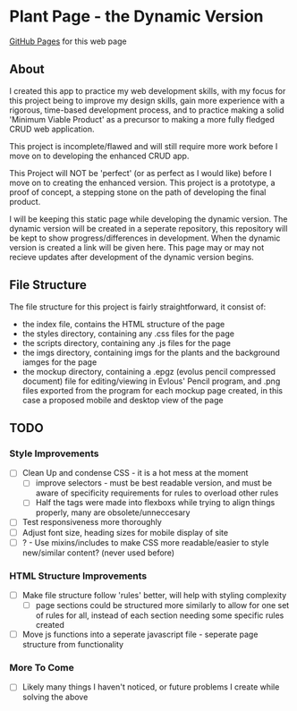 # Plant Page - the Dynamic Version

[GitHub Pages](https://josephjackels.github.io/Plant-Page-Static/) for this web page

## About

I created this app to practice my web development skills, with my focus for this project being to improve my design skills, gain more experience with a rigorous, time-based development process, and to practice making a solid 'Minimum Viable Product' as a precursor to making a more fully fledged CRUD web application.

This project is incomplete/flawed and will still require more work before I move on to developing the enhanced CRUD app.

This Project will NOT be 'perfect' (or as perfect as I would like) before I move on to creating the enhanced version. This project is a prototype, a proof of concept, a stepping stone on the path of developing the final product.

I will be keeping this static page while developing the dynamic version. The dynamic version will be created in a seperate repository, this repository will be kept to show progress/differences in development. When the dynamic version is created a link will be given here. This page may or may not recieve updates after development of the dynamic version begins. 

## File Structure

The file structure for this project is fairly straightforward, it consist of:
- the index file, contains the HTML structure of the page
- the styles directory, containing any .css files for the page
- the scripts directory, containing any .js files for the page
- the imgs directory, containing imgs for the plants and the background iamges for the page
- the mockup directory, containing a .epgz (evolus pencil compressed document) file for editing/viewing in Evlous' Pencil program, and .png files exported from the program for each mockup page created, in this case a proposed mobile and desktop view of the page

## TODO

### Style Improvements
- [ ] Clean Up and condense CSS - it is a hot mess at the moment
	- [ ] improve selectors - must be best readable version, and must be aware of specificity requirements for rules to overload other rules
	- [ ] Half the tags were made into flexboxs while trying to align things properly, many are obsolete/unneccesary
- [ ] Test responsiveness more thoroughly
- [ ] Adjust font size, heading sizes for mobile display of site
- [ ] ? - Use mixins/includes to make CSS more readable/easier to style new/similar content? (never used before)

### HTML Structure Improvements
- [ ] Make file structure follow 'rules' better, will help with styling complexity
	- [ ] page sections could be structured more similarly to allow for one set of rules for all, instead of each section needing some specific rules created
- [ ] Move js functions into a seperate javascript file - seperate page structure from functionality

### More To Come
- [ ] Likely many things I haven't noticed, or future problems I create while solving the above